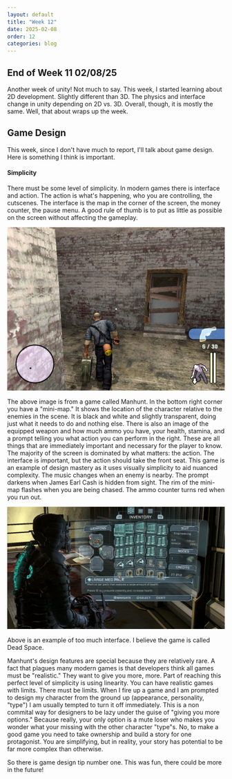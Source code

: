 ```yaml
---
layout: default
title: "Week 12"
date: 2025-02-08
order: 12
categories: blog
---
```


## End of Week 11 02/08/25
Another week of unity! Not much to say. This week, I started learning about 2D development. Slightly different than 3D. The physics and interface change in unity depending on 2D vs. 3D. Overall, though, it is mostly the same. Well, that about wraps up the week.

## Game Design
This week, since I don't have much to report, I'll talk about game design. Here is something I think is important.

#### Simplicity
There must be some level of simplicity. In modern games there is interface and action. The action is what's happening, who you are controlling, the cutscenes. The interface is the map in the corner of the screen, the money counter, the pause menu. A good rule of thumb is to put as little as possible on the screen without affecting the gameplay.

![alt text](manhunt.png)

The above image is from a game called Manhunt. In the bottom right corner you have a "mini-map." It shows the location of the character relative to the enemies in the scene. It is black and white and slightly transparent, doing just what it needs to do and nothing else. There is also an image of the equipped weapon and how much ammo you have, your health, stamina, and a prompt telling you what action you can perform in the right. These are all things that are immediately important and necessary for the player to know. The majority of the screen is dominated by what matters: the action. The interface is important, but the action should take the front seat. This game is an example of design mastery as it uses visually simplicity to aid nuanced complexity. The music changes when an enemy is nearby. The prompt darkens when James Earl Cash is hidden from sight. The rim of the mini-map flashes when you are being chased. The ammo counter turns red when you run out. 

![alt text](bad-game.png)

Above is an example of too much interface. I believe the game is called Dead Space.

Manhunt's design features are special because they are relatively rare. A fact that plagues many modern games is that developers think all games must be "realistic." They want to give you more, more. Part of reaching this perfect level of simplicity is using linearity. You can have realistic games with limits. There must be limits. When I fire up a game and I am prompted to design my character from the ground up (appearance, personality, "type") I am usually tempted to turn it off immediately. This is a non commital way for designers to be lazy under the guise of "giving you more options." Because really, your only option is a mute loser who makes you wonder what your missing with the other character "type"s. No, to make a good game you need to take ownership and build a story for one protagonist. You are simplifying, but in reality, your story has potential to be far more complex than otherwise.

So there is game design tip number one. This was fun, there could be more in the future!

